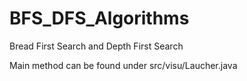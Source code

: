 # BFS_DFS_Algorithms
Bread First Search and Depth First Search 

Main method can be found under src/visu/Laucher.java
